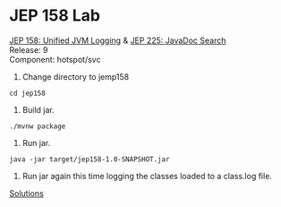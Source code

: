 # JEP 158 Lab
[JEP 158: Unified JVM Logging](https://openjdk.java.net/jeps/158) & [JEP 225: JavaDoc Search](https://openjdk.java.net/jeps/225)<br>
Release: 9 <br>
Component: hotspot/svc

1. Change directory to jemp158
~~~
cd jep158
~~~
1. Build jar.
~~~
./mvnw package
~~~
1. Run jar.
~~~
java -jar target/jep158-1.0-SNAPSHOT.jar
~~~
1. Run jar again this time logging the classes loaded to a class.log file.

[Solutions](SOLUTIONS.md)